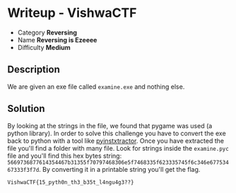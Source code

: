 # **Writeup - VishwaCTF**

* Category **Reversing**
* Name **Reversing is Ezeeee**
* Difficulty **Medium**

## Description
We are given an exe file called `examine.exe` and nothing else.

## **Solution**
By looking at the strings in the file, we found that pygame was used (a python library).
In order to solve this challenge you have to convert the exe back to python with a tool like [pyinstxtractor](https://github.com/extremecoders-re/pyinstxtractor).
Once you have extracted the file you'll find a folder with many file. Look for strings inside the `examine.pyc` file and you'll find this hex bytes string: `5669736877614354467b31355f70797468306e5f7468335f623335745f6c346e67753467333f3f7d`.
By converting it in a printable string you'll get the flag.

`VishwaCTF{15_pyth0n_th3_b35t_l4ngu4g3??}`

